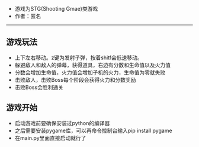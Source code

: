 * 游戏为STG(Shooting Gmae)类游戏
* 作者：匿名
---
## 游戏玩法
* 上下左右移动。z键为发射子弹，按着shitf会低速移动。
* 躲避敌人和敌人的弹幕，获得道具，右边有分数和生命值以及火力值
* 分数会增加生命值，火力值会增加子机的火力，生命值为零就失败
* 击败敌人，击败Boss每个阶段会获得火力和分数奖励
* 击败Boss会胜利通关

## 游戏开始
* 启动游戏前要确保安装过python的编译器
* 之后需要安装pygame库，可以再命令控制台输入pip install pygame
* 在main.py里面直接启动就行了

